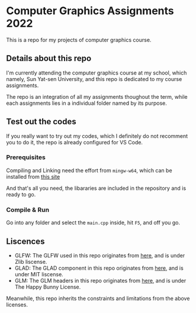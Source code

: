 # Computer Graphics Assignments 2022

This is a repo for my projects of computer graphics course.

## Details about this repo

I'm currently attending the computer graphics course at my school, which namely, Sun Yat-sen University, and this repo is dedicated to my course assignments.

The repo is an integration of all my assignments thoughout the term, while each assignments lies in a individual folder named by its purpose.

## Test out the codes

If you really want to try out my codes, which I definitely do not recomment you to do it, the repo is already configured for VS Code.

### Prerequisites

Compiling and Linking need the effort from `mingw-w64`, which can be installed from [this site](https://www.mingw-w64.org/downloads/)

And that's all you need, the libararies are included in the repository and is ready to go.

### Compile & Run

Go into any folder and select the `main.cpp` inside, hit `F5`, and off you go.

## Liscences

- GLFW: The GLFW used in this repo originates from [here](https://github.com/glfw/glfw), and is under Zlib liscense.
- GLAD: The GLAD component in this repo originates from [here](https://github.com/Dav1dde/glad), and is under MIT liscense.
- GLM: The GLM headers in this repo originates from [here](https://github.com/g-truc/glm), and is under The Happy Bunny License.

Meanwhile, this repo inherits the constraints and limitations from the above licenses.
